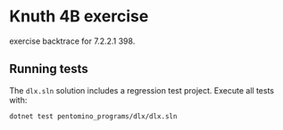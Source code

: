 # Knuth 4B exercise

exercise backtrace for 7.2.2.1 398.

## Running tests

The `dlx.sln` solution includes a regression test project. Execute all tests
with:

```bash
dotnet test pentomino_programs/dlx/dlx.sln
```
